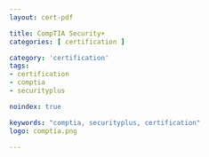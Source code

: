 ```yaml
---
layout: cert-pdf

title: CompTIA Security+
categories: [ certification ]

category: 'certification'
tags:
- certification
- comptia
- securityplus

noindex: true

keywords: "comptia, securityplus, certification"
logo: comptia.png

---
```


